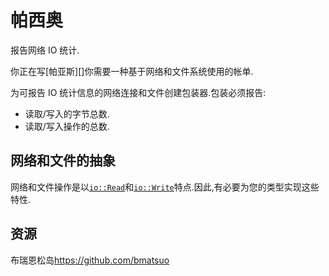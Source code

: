 # 帕西奥

报告网络 IO 统计.

你正在写[帕亚斯][]你需要一种基于网络和文件系统使用的帐单.

为可报告 IO 统计信息的网络连接和文件创建包装器.包装必须报告:

- 读取/写入的字节总数.
- 读取/写入操作的总数.

[paas]: http://en.wikipedia.org/wiki/Platform_as_a_service

## 网络和文件的抽象

网络和文件操作是以[`io::Read`][read]和[`io::Write`][write]特点.因此,有必要为您的类型实现这些特性.

[read]: https://doc.rust-lang.org/std/io/trait.Read.html
[write]: https://doc.rust-lang.org/std/io/trait.Write.html
[help-page]: https://exercism.io/tracks/rust/learning
[modules]: https://doc.rust-lang.org/book/2018-edition/ch07-00-modules.html
[cargo]: https://doc.rust-lang.org/book/2018-edition/ch14-00-more-about-cargo.html
[rust-tests]: https://doc.rust-lang.org/book/2018-edition/ch11-02-running-tests.html

## 资源

布瑞恩松岛<https://github.com/bmatsuo>
